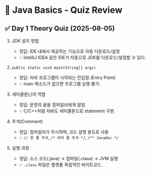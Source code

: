 # 📘 Java Basics - Quiz Review

## ✅ Day 1 Theory Quiz (2025-08-05)

1. JDK 설치 방법  
   - 정답: IDE 내에서 제공하는 기능으로 자동 다운로드/설정  
   - 💡 IntelliJ IDEA 같은 IDE가 자동으로 JDK를 다운로드/설정할 수 있다.

2. `public static void main(String[] args)`  
   - 정답: 자바 프로그램이 시작되는 진입점 (Entry Point)  
   - 💡 main 메소드가 없으면 프로그램 실행 불가.

3. 세미콜론(;)의 역할  
   - 정답: 문장의 끝을 컴파일러에게 알림  
   - 💡 C/C++처럼 자바도 세미콜론으로 statement 구분.

4. 주석(Comment)  
   - 정답: 컴파일러가 무시하며, 코드 설명 용도로 사용  
   - 💡 `// 한 줄 주석`, `/* 여러 줄 주석 */`, `/** Javadoc */`

5. 실행 과정  
   - 정답: 소스 코드(.java) → 컴파일(.class) → JVM 실행  
   - 💡 `.class` 파일은 플랫폼 독립적인 바이트코드.
